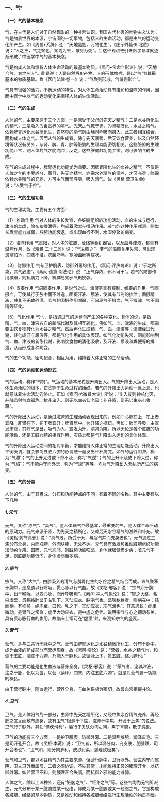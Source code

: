### 一、气*

#### （一）气的基本概念

气，在古代是人们对于自然现象的一种朴素认识。我国古代朴素的唯物主义认为：气是物质世界的本源，宇宙间的一切事物，包括人的生命活动，都是由气的运动变化所产生。如《周易•系辞》说：“天地氤氲，万物化生”。《庄子外篇·知北遊》说：“人之生，气之聚也。聚则为生，散则为死”。当这种观点被引进医学领域就逐渐形成了中医学中气的基本概念。

气是构成人体和维持人体生命活动的最基本物质。《素问•宝命全形论》说：“天地合气，命之曰人”。此是说：人是自然界的产物。人的形体构成，是以“气”为其最基本的物质基础。故《医门法律·卷一》说：“气聚则形成，气散则形亡”。

气具有很强的活力，不断运动的特性，对人体生命活动具有推动和温煦的作用，因而中医学中以气的运动变化来阐释人体的生命活动。

#### （二）气的生成

人体的气，主要来源于三个方面：一是禀受于父母的先天之精气；二是水谷所化生的精气，三是吸入的自然界的清气。先天之气藏于肾，为肾精所化；水谷之精气，依赖脾胃运化水谷而化生，自然界的清气则由肺司呼吸而摄入，此三者相互结合，而构成人体之气。因而从气的生成看，除与先天禀赋，后天饮食营养，以及自然环境等状况有关外，与肾、脾、胃、肺等脏腑的生理功能密切相关。这些脏腑的生理功能正常，则人体的气才能充沛；反之，这些脏腑的功能异常，则可影响气的生成。

在气的生成过程中，脾胃运化功能尤为重要。因脾胃所化生的水谷之精气，不仅是人体之气的主要成分，而且，先天之精气，亦需水谷精气的濡养，才可充盈；肺需依赖水谷精气的充养，方可主气而司呼吸，吸入清气。故《灵枢·营卫生会》说：“人受气于谷”。

#### （三）气的生理功能

气的生理功能，主要有五个方面：

（1） 推动作用  气对人体的生长发育，各脏腑组织的功能活动，血的生成与运行，津液的生成、输布和排泄等，均起着激发与推动作用。若气的这种作用减弱，则生长发育能力减弱，脏腑功能衰退，或出现血行不利，水湿停聚的病变。

（2）温煦作用  气属阳，对人体的脏腑、经络等组织器官，以及血与津液，都具有温煦作用，故《难经·二十二难》说：“气主煦之”。若气的温煦作用失常，可出现畏寒怕冷，四肢不温，脘腹冷痛，寒凝血瘀等症状。

（3） 防御作用  气有卫护肌表，防御外邪的作用。《素问·评热病论》说：“邪之所凑，其气必虚”。《素问·遗篇·刺法论》说：“正气存内，邪不可干”。若气的防御作用减弱，则抗病力下降，机体易受邪气的侵袭。

（4）固摄作用  气的固摄作用，是说气对血、津液等具有控制、统摄的作用。气固摄血，可使其行于脉中而不外逸；固摄汗液、尿液，使其有节制的排泄；固摄精液，使其不无故外泄。若气的固摄作用减弱，可出现气不摄血、气不摄津、气不固精等证候。

（5） 气化作用  气化，是指通过气的运动而产生的各种变化。具体的说，是指精、气、血、津液各自的新陈代谢及其相互转化。例如气、血、津液的生成，都需要由饮食物转化为水谷之精气，然后再化生成精、气、血、津液等；津液经过代谢，转化成汗与尿液等，都是气化作用的具体表现。如气化功能失常，则能影响到气、血、津液的新陈代谢，影响饮食物的消化吸收，及汗液、尿液和粪便等的排泄，从而形成各种病变。

气的五个功能，密切配合，相互为用，维持着人体正常的生命活动。

#### （四）气的运动和运动形式

气的运动，称作“气机”。气运动的基本形式是升降出入。气的升降出入运动，是人体生命活动的根本，它贯穿于生命过程的始终。若气的升降出入运动一旦止息，也就意味着生命活动的终止。正如《素问·六微旨大论》所说：“出入废则神机化灭，升降息则气立孤危。故非出入，则无以生长壮老已；非升降，则无以生长化收藏”。

气的升降出入运动，是通过脏腑的生理活动表现出来的。例如：心肺在上，在上者宜降；肝肾在下，在下者宜升；脾胃居中，为升降之枢纽。再如：肺司呼吸，主宣发肃降，其呼气是出，吸气为入，宣发为升，清肃为降。所以无论是每个脏腑的功能活动，还是五脏六腑的相互作用，实质上都是气升降出入运动的具体体现。

气的升降出入运动之间的相对平衡，才能维持人体正常的生理功能活动。升降出入平衡失调，就会影响五脏六腑的协调统一而发生种种病变。如气的运行阻滞，称为“气滞”；气的上升太过或下降不及，称为“气逆”；气的上升不及或下降太过，称为“气陷”；气不能内守而外逸，称为“气脱”等等，均为气升降出入紊乱所产生的病变。

#### （五）气的分类 

人体的气，由于其组成、分布和功能特点的不同，有着不同的名称。其中主要有以下几种：

##### 1.元气

元气，又称“原气”、“真气”。是人体诸气中最基本，最重要的气，是人体生命活动的原动力。元气来源于肾，为先天之精所化，又赖后天水谷精气的滋养和补充。故《灵枢·刺节真邪》说：“真气者，所受于天，与谷气并而充身者也”。元气通过三焦分布全身，内而脏腑，外而肤腠，无处不达。元气具有激发和推动脏腑组织功能活动的作用。因而，元气充沛，则脏腑功能旺盛，身体就强健而少病；若元气不足，则脏腑功能低下，身体虚弱而多病。

##### 2.宗气

宗气，又称“大气”，由肺吸入的清气与脾胃化生的水谷之精气结合而成。宗气聚积于胸中，走息道以行呼吸，贯心脉以行气血。故《灵枢·邪客》说：“宗气积于胸中，出于喉咙，以贯心脉，而行呼吸焉”。《素问·平人气象论》说：“胃之大络，名曰虚里，贯膈络肺出于左乳下，其动应衣。脉宗气也。盛喘数绝者，则病在中；结而横，有积矣；绝不至，曰死。乳之下，其动应衣，宗气泄也”。其意思说：虚里微动，是胃气之常象；虚里大动应衣，是中虚之危候。说明宗气与心之搏动有关，具有贯心脉行血的作用，故临床上常可在“虚里”处，来测知宗气的盛衰。

##### 3.营气

营气，是与血共行于脉中之气。营气由脾胃运化之水谷精微所化生，分布于脉中，成为血液的组成部分而营运周身。故《素问·痹论》说：“营者，水谷之精气也，和调于五脏，洒陈于六腑，乃能入于脉也。故循脉上下，贯五脏、络六腑也。”

营气的主要功能是化生血液与营养全身。《灵枢·邪客》说：“荣气者，泌其津液，注之于脉，化以为血，以营（读环）四末，内注五脏六腑”。就是对营气这一功能的概括。

由于营行脉中，随血运行，营养全身，与血关系极为密切，故营血常相提并论。

##### 4.卫气

卫气，是人体阳气的一部分，由肾中先天之精所化，又经中焦水谷精气充养，再经肺之宣发而敷布周身，故有卫气“根源于下焦，滋养于中焦，开发于上焦”的说法。卫气行于脉外，其性“慓疾滑利”，运行于皮肤分肉之间，熏于肓膜，散于胸腹。

卫气的功能有三个方面：一是护卫肌表，防御外邪。二是温煦脏腑，润泽皮毛。三是司汗孔开合。故《灵枢·本藏》说：“卫气者，所以温分肉，充皮肤，肥腠理，司开合者也”、“卫气和，则分肉解利，皮肤润柔，腠理致密矣”。

营气和卫气，都以水谷精气为其主要来源，但营行脉中，卫行脉外。营主内守而属阴，卫主卫外而属阳，二者必须协调，不失其常，才能维持正常的腠理开合，以抗御外邪。如若营卫不和，则腠理开合失调，而抗御外邪的能力减弱。

人体之气，除以上四种外，还有“脏腑之气”、“经络之气”等。这些气均为元气所派生，元气分布于某一脏腑或某一经络，即成为某一脏腑或某一经络之气。它是构成各脏腑、经络的基本物质，又是推动和维持各脏腑经络进行生理活动的物质基础。
